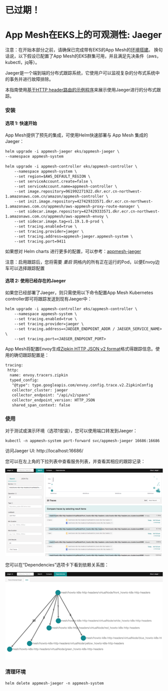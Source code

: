 # 已过期！
# App Mesh在EKS上的可观测性: Jaeger

注意：在开始本部分之前，请确保已完成带有EKS的App Mesh的[环境搭建](base.md)。 换句话说，以下假设已配置了App Mesh的EKS群集可用，并且满足先决条件（aws，kubectl，jq等）。

Jaeger是一个端到端的分布式跟踪系统，它使用户可以监视复杂的分布式系统中的事务并进行故障排除。

本指南使用[基于HTTP header路由的示例程序](../howto-k8s-http-headers/)来展示使用Jaeger进行的分布式跟踪。

### 安装

#### 选项 1: 快速开始

App Mesh提供了预先的集成，可使用Helm快速部署与 App Mesh 集成的 Jaeger：
```
helm upgrade -i appmesh-jaeger eks/appmesh-jaeger \
--namespace appmesh-system

helm upgrade -i appmesh-controller eks/appmesh-controller \
    --namespace appmesh-system \
    --set region=$AWS_DEFAULT_REGION \
    --set serviceAccount.create=false \
    --set serviceAccount.name=appmesh-controller \
    --set image.repository=961992271922.dkr.ecr.cn-northwest-1.amazonaws.com.cn/amazon/appmesh-controller \
    --set init.image.repository=427429333571.dkr.ecr.cn-northwest-1.amazonaws.com.cn/appmesh/aws-appmesh-proxy-route-manager \
    --set sidecar.image.repository=427429333571.dkr.ecr.cn-northwest-1.amazonaws.com.cn/appmesh/aws-appmesh-envoy \
    --set sidecar.image.tag=v1.19.1.0-prod \
    --set tracing.enabled=true \
    --set tracing.provider=jaeger \
    --set tracing.address=appmesh-jaeger.appmesh-system \
    --set tracing.port=9411
```

如果想对 Helm charts 进行更多的配置，可以参考：[appmesh-jaeger](https://github.com/aws/eks-charts/blob/master/stable/appmesh-jaeger/README.md)

注意：启用跟踪后，您将需要 _重启_ 网格内的所有正在运行的Pod，以便Envoy边车可以选择跟踪配置

#### 选项 2: 使用已经存在的Jaeger

如果您已经部署了Jaeger，则只需使用以下命令配置App Mesh Kubernetes controller即可将跟踪发送到现有Jaeger中：

```
helm upgrade -i appmesh-controller eks/appmesh-controller \
    --namespace appmesh-system \
    --set tracing.enabled=true \
    --set tracing.provider=jaeger \
    --set tracing.address=<JAEGER_ENDPOINT_ADDR / JAEGER_SERVICE_NAME> \
    --set tracing.port=<JAEGER_ENDPOINT_PORT>
```

App Mesh将配置Envoy生成[Zipkin HTTP JSON v2 format](https://www.jaegertracing.io/docs/1.16/apis/#zipkin-formats-stable)格式得跟踪信息。使用的确切跟踪配置是：
```
tracing:
 http:
  name: envoy.tracers.zipkin
  typed_config:
   "@type": type.googleapis.com/envoy.config.trace.v2.ZipkinConfig
   collector_cluster: jaeger
   collector_endpoint: "/api/v2/spans"
   collector_endpoint_version: HTTP_JSON
   shared_span_context: false
```


### 使用

对于测试或演示环境（选项1安装），您可以使用端口转发到Jaeger：

```
kubectl -n appmesh-system port-forward svc/appmesh-jaeger 16686:16686
```

访问Jaeger UI: http://localhost:16686/

您可以在左上角的下拉列表中查看服务列表，并查看其相应的跟踪记录：

![Jaeger traces](jaeger-traces-0.png)

您可以在“Dependencies”选项卡下看到依赖关系图：

![Jaeger service dependency graph](jaeger-traces-1.png)


### 清理环境

```
helm delete appmesh-jaeger -n appmesh-system
```